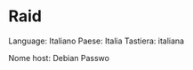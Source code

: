 
# Raid 

Language: Italiano
Paese: Italia
Tastiera: italiana

Nome host: Debian
Passwo
<!--stackedit_data:
eyJoaXN0b3J5IjpbLTE4NTc4Nzc3NTFdfQ==
-->